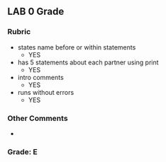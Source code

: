 ## LAB 0 Grade

### Rubric
- states name before or within statements
    -  YES
- has 5 statements about each partner using print
    -  YES
- intro comments 
    -  YES
- runs without errors
    -  YES

### Other Comments
- 
### Grade: E

